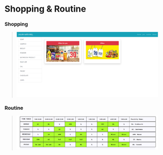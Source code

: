 # Shopping & Routine
### Shopping
> <img src="./Preview1.png" src="index">
### Routine
> <img src="./Preview2.png" src="index">